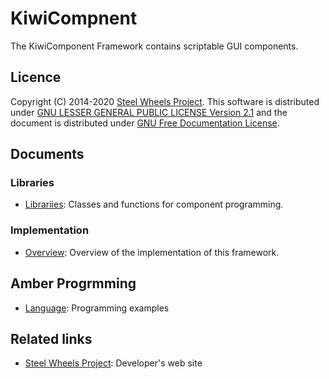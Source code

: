 # KiwiCompnent
The KiwiComponent Framework contains scriptable GUI components.

## Licence
Copyright (C) 2014-2020 [Steel Wheels Project](https://sites.google.com/site/steelwheelsproject/).
This software is distributed under [GNU LESSER GENERAL PUBLIC LICENSE Version 2.1](https://www.gnu.org/licenses/lgpl-2.1-standalone.html) and the document is distributed under [GNU Free Documentation License](https://www.gnu.org/licenses/fdl-1.3.en.html).

## Documents
### Libraries
* [Librariies](Document/Library.md): Classes and functions for component programming.
### Implementation
* [Overview](Document/Overview.md): Overview of the implementation of this framework.

## Amber Progrmming
* [Language](https://github.com/steelwheels/Amber/blob/master/Document/amber-language.md): Programming examples

## Related links
* [Steel Wheels Project](https://steelwheels.github.io): Developer's web site

